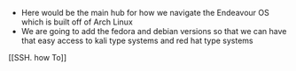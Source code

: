 - Here would be the main hub for how we navigate the Endeavour OS which is built off of Arch Linux 
- We are going to add the fedora and debian versions so that we can have that easy access to kali type systems and red hat type systems 

[[SSH. how To]]
